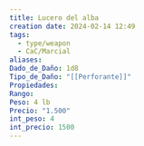 ```yaml
---
title: Lucero del alba
creation date: 2024-02-14 12:49
tags:
  - type/weapon
  - CaC/Marcial
aliases: 
Dado_de_Daño: 1d8
Tipo_de_Daño: "[[Perforante]]"
Propiedades: 
Rango: 
Peso: 4 lb
Precio: "1.500"
int_peso: 4
int_precio: 1500
---
```


